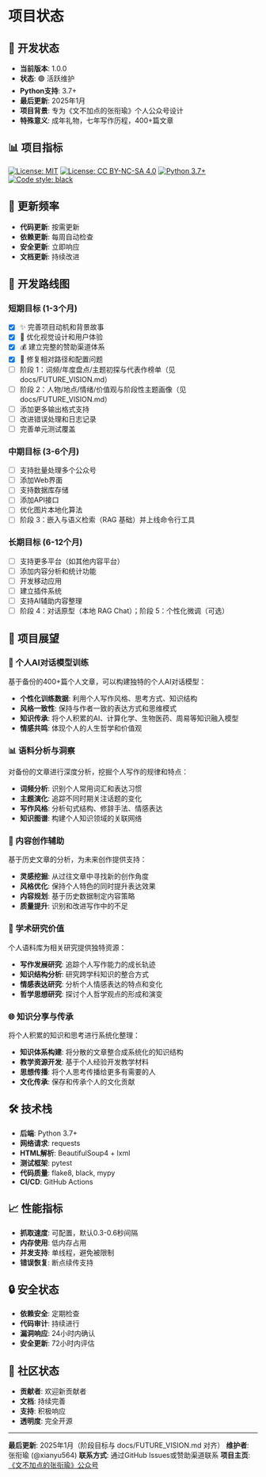 # 项目状态

## 🚀 开发状态

- **当前版本**: 1.0.0
- **状态**: 🟢 活跃维护
- **Python支持**: 3.7+
- **最后更新**: 2025年1月
- **项目背景**: 专为《文不加点的张衔瑜》个人公众号设计
- **特殊意义**: 成年礼物，七年写作历程，400+篇文章

## 📊 项目指标

[![License: MIT](https://img.shields.io/badge/License-MIT-yellow.svg)](https://opensource.org/licenses/MIT)
[![License: CC BY-NC-SA 4.0](https://img.shields.io/badge/License-CC%20BY--NC--SA%204.0-lightgrey.svg)](https://creativecommons.org/licenses/by-nc-sa/4.0/)
[![Python 3.7+](https://img.shields.io/badge/python-3.7+-blue.svg)](https://www.python.org/downloads/)
[![Code style: black](https://img.shields.io/badge/code%20style-black-000000.svg)](https://github.com/psf/black)

## 🔄 更新频率

- **代码更新**: 按需更新
- **依赖更新**: 每周自动检查
- **安全更新**: 立即响应
- **文档更新**: 持续改进

## 🎯 开发路线图

### 短期目标 (1-3个月)
- [x] ✨ 完善项目动机和背景故事
- [x] 🎨 优化视觉设计和用户体验
- [x] 💰 建立完整的赞助渠道体系
- [x] 🔧 修复相对路径和配置问题
- [ ] 阶段 1：词频/年度盘点/主题初探与代表作榜单（见 docs/FUTURE_VISION.md）
- [ ] 阶段 2：人物/地点/情绪/价值观与阶段性主题画像（见 docs/FUTURE_VISION.md）
- [ ] 添加更多输出格式支持
- [ ] 改进错误处理和日志记录
- [ ] 完善单元测试覆盖

### 中期目标 (3-6个月)
- [ ] 支持批量处理多个公众号
- [ ] 添加Web界面
- [ ] 支持数据库存储
- [ ] 添加API接口
- [ ] 优化图片本地化算法
- [ ] 阶段 3：嵌入与语义检索（RAG 基础）并上线命令行工具

### 长期目标 (6-12个月)
- [ ] 支持更多平台（如其他内容平台）
- [ ] 添加内容分析和统计功能
- [ ] 开发移动应用
- [ ] 建立插件系统
- [ ] 支持AI辅助内容整理
- [ ] 阶段 4：对话原型（本地 RAG Chat）；阶段 5：个性化微调（可选）

## 🔮 项目展望

### 🤖 个人AI对话模型训练
基于备份的400+篇个人文章，可以构建独特的个人AI对话模型：

- **个性化训练数据**: 利用个人写作风格、思考方式、知识结构
- **风格一致性**: 保持与作者一致的表达方式和思维模式
- **知识传承**: 将个人积累的AI、计算化学、生物医药、周易等知识融入模型
- **情感共鸣**: 体现个人的人生哲学和价值观

### 📊 语料分析与洞察
对备份的文章进行深度分析，挖掘个人写作的规律和特点：

- **词频分析**: 识别个人常用词汇和表达习惯
- **主题演化**: 追踪不同时期关注话题的变化
- **写作风格**: 分析句式结构、修辞手法、情感表达
- **知识图谱**: 构建个人知识领域的关联网络

### 🎨 内容创作辅助
基于历史文章的分析，为未来创作提供支持：

- **灵感挖掘**: 从过往文章中寻找新的创作角度
- **风格优化**: 保持个人特色的同时提升表达效果
- **内容规划**: 基于历史数据制定内容策略
- **质量提升**: 识别和改进写作中的不足

### 🔬 学术研究价值
个人语料库为相关研究提供独特资源：

- **写作发展研究**: 追踪个人写作能力的成长轨迹
- **知识结构分析**: 研究跨学科知识的整合方式
- **情感表达研究**: 分析个人情感表达的特点和变化
- **哲学思想研究**: 探讨个人哲学观点的形成和演变

### 🌐 知识分享与传承
将个人积累的知识和思考进行系统化整理：

- **知识体系构建**: 将分散的文章整合成系统化的知识结构
- **教学资源开发**: 基于个人经验开发教学材料
- **思想传播**: 将个人思考传播给更多有需要的人
- **文化传承**: 保存和传承个人的文化贡献

## 🛠️ 技术栈

- **后端**: Python 3.7+
- **网络请求**: requests
- **HTML解析**: BeautifulSoup4 + lxml
- **测试框架**: pytest
- **代码质量**: flake8, black, mypy
- **CI/CD**: GitHub Actions

## 📈 性能指标

- **抓取速度**: 可配置，默认0.3-0.6秒间隔
- **内存使用**: 低内存占用
- **并发支持**: 单线程，避免被限制
- **错误恢复**: 断点续传支持

## 🔒 安全状态

- **依赖安全**: 定期检查
- **代码审计**: 持续进行
- **漏洞响应**: 24小时内确认
- **安全更新**: 72小时内评估

## 🌟 社区状态

- **贡献者**: 欢迎新贡献者
- **文档**: 持续完善
- **支持**: 积极响应
- **透明度**: 完全开源

---

**最后更新**: 2025年1月（阶段目标与 docs/FUTURE_VISION.md 对齐）
**维护者**: 张衔瑜 (@xianyu564)
**联系方式**: 通过GitHub Issues或赞助渠道联系
**项目主页**: [《文不加点的张衔瑜》公众号](https://github.com/xianyu564/wechat_official_backup)
